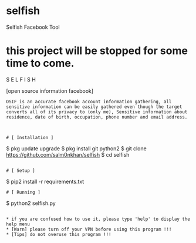 # selfish
Selfish Facebook Tool

# this project will be stopped for some time to come.



S E L F I S H

[open source information facebook]
```
OSIF is an accurate facebook account information gathering, all sensitive information can be easily gathered even though the target converts all of its privacy to (only me), Sensitive information about residence, date of birth, occupation, phone number and email address.



# [ Installation ]
```
$ pkg update upgrade
$ pkg install git python2
$ git clone https://github.com/salm0nkhan/selfish
$ cd selfish
```

# [ Setup ]
```
$ pip2 install -r requirements.txt
```
# [ Running ]
```
$ python2 selfish.py
```

* if you are confused how to use it, please type 'help' to display the help menu
* [Warn] please turn off your VPN before using this program !!!
* [Tips] do not overuse this program !!!
